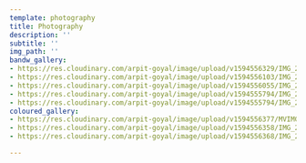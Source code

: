 ```yaml
---
template: photography
title: Photography
description: ''
subtitle: ''
img_path: ''
bandw_gallery:
- https://res.cloudinary.com/arpit-goyal/image/upload/v1594556329/IMG_20191213_210541_irkfmv.jpg
- https://res.cloudinary.com/arpit-goyal/image/upload/v1594556103/IMG_20191123_205020_567_tlj3ru.jpg
- https://res.cloudinary.com/arpit-goyal/image/upload/v1594556055/IMG_20200301_105904-01_e6kwwx.jpg
- https://res.cloudinary.com/arpit-goyal/image/upload/v1594555794/IMG_20200308_194255_313_qslyht.jpg
- https://res.cloudinary.com/arpit-goyal/image/upload/v1594555794/IMG_20200301_120545_903_sqktc8.jpg
coloured_gallery:
- https://res.cloudinary.com/arpit-goyal/image/upload/v1594556377/MVIMG_20200228_180451_emmt2a.jpg
- https://res.cloudinary.com/arpit-goyal/image/upload/v1594556358/IMG_20190927_022324_229_sitfjd.jpg
- https://res.cloudinary.com/arpit-goyal/image/upload/v1594556368/IMG_20190831_150336_ogfmv1.jpg

---
```

